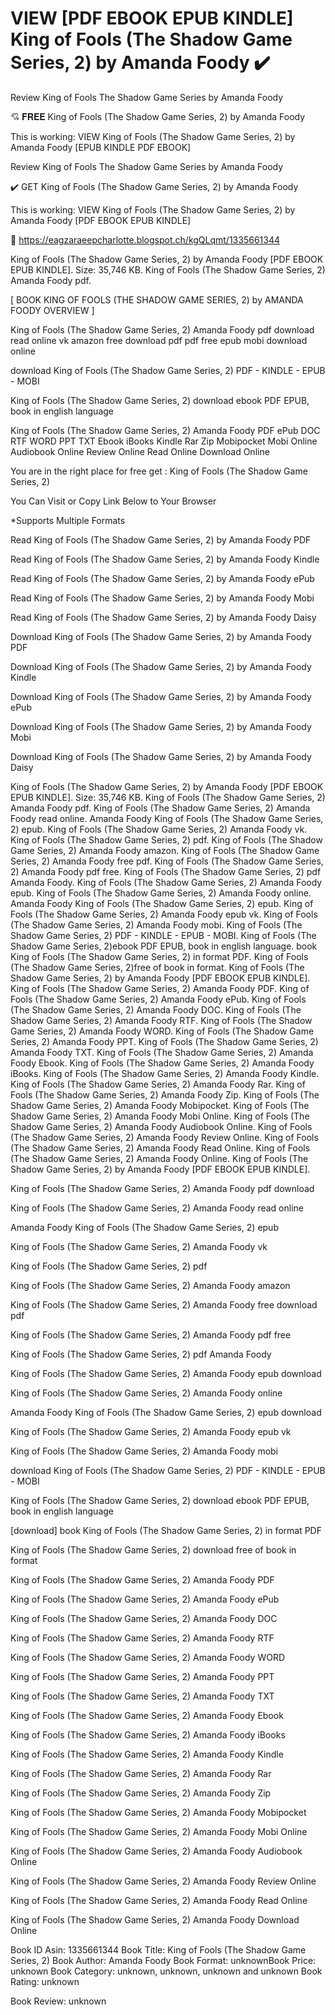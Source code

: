 # VIEW [PDF EBOOK EPUB KINDLE] King of Fools (The Shadow Game Series, 2) by  Amanda Foody ✔️
Review King of Fools The Shadow Game Series by Amanda Foody

💘 𝐅𝐑𝐄𝐄 King of Fools (The Shadow Game Series, 2) by Amanda Foody

This is working: VIEW King of Fools (The Shadow Game Series, 2) by Amanda Foody [EPUB KINDLE PDF EBOOK]


Review King of Fools The Shadow Game Series by Amanda Foody

✔️ GET King of Fools (The Shadow Game Series, 2) by Amanda Foody

This is working: VIEW King of Fools (The Shadow Game Series, 2) by Amanda Foody [PDF EBOOK EPUB KINDLE]



🎁 https://eagzaraeepcharlotte.blogspot.ch/kgQLqmt/1335661344



King of Fools (The Shadow Game Series, 2) by Amanda Foody [PDF EBOOK EPUB KINDLE]. Size: 35,746 KB. King of Fools (The Shadow Game Series, 2) Amanda Foody pdf.

[ BOOK KING OF FOOLS (THE SHADOW GAME SERIES, 2) by AMANDA FOODY OVERVIEW ]

King of Fools (The Shadow Game Series, 2) Amanda Foody pdf download read online vk amazon free download pdf pdf free epub mobi download online

download King of Fools (The Shadow Game Series, 2) PDF - KINDLE - EPUB - MOBI

King of Fools (The Shadow Game Series, 2) download ebook PDF EPUB, book in english language

King of Fools (The Shadow Game Series, 2) Amanda Foody PDF ePub DOC RTF WORD PPT TXT Ebook iBooks Kindle Rar Zip Mobipocket Mobi Online Audiobook Online Review Online Read Online Download Online

You are in the right place for free get : King of Fools (The Shadow Game Series, 2)

You Can Visit or Copy Link Below to Your Browser

*Supports Multiple Formats

Read King of Fools (The Shadow Game Series, 2) by Amanda Foody PDF

Read King of Fools (The Shadow Game Series, 2) by Amanda Foody Kindle

Read King of Fools (The Shadow Game Series, 2) by Amanda Foody ePub

Read King of Fools (The Shadow Game Series, 2) by Amanda Foody Mobi

Read King of Fools (The Shadow Game Series, 2) by Amanda Foody Daisy

Download King of Fools (The Shadow Game Series, 2) by Amanda Foody PDF

Download King of Fools (The Shadow Game Series, 2) by Amanda Foody Kindle

Download King of Fools (The Shadow Game Series, 2) by Amanda Foody ePub

Download King of Fools (The Shadow Game Series, 2) by Amanda Foody Mobi

Download King of Fools (The Shadow Game Series, 2) by Amanda Foody Daisy

King of Fools (The Shadow Game Series, 2) by Amanda Foody [PDF EBOOK EPUB KINDLE]. Size: 35,746 KB. King of Fools (The Shadow Game Series, 2) Amanda Foody pdf. King of Fools (The Shadow Game Series, 2) Amanda Foody read online. Amanda Foody King of Fools (The Shadow Game Series, 2) epub. King of Fools (The Shadow Game Series, 2) Amanda Foody vk. King of Fools (The Shadow Game Series, 2) pdf. King of Fools (The Shadow Game Series, 2) Amanda Foody amazon. King of Fools (The Shadow Game Series, 2) Amanda Foody free pdf. King of Fools (The Shadow Game Series, 2) Amanda Foody pdf free. King of Fools (The Shadow Game Series, 2) pdf Amanda Foody. King of Fools (The Shadow Game Series, 2) Amanda Foody epub. King of Fools (The Shadow Game Series, 2) Amanda Foody online. Amanda Foody King of Fools (The Shadow Game Series, 2) epub. King of Fools (The Shadow Game Series, 2) Amanda Foody epub vk. King of Fools (The Shadow Game Series, 2) Amanda Foody mobi. King of Fools (The Shadow Game Series, 2) PDF - KINDLE - EPUB - MOBI. King of Fools (The Shadow Game Series, 2)ebook PDF EPUB, book in english language. book King of Fools (The Shadow Game Series, 2) in format PDF. King of Fools (The Shadow Game Series, 2)free of book in format. King of Fools (The Shadow Game Series, 2) by Amanda Foody [PDF EBOOK EPUB KINDLE]. King of Fools (The Shadow Game Series, 2) Amanda Foody PDF. King of Fools (The Shadow Game Series, 2) Amanda Foody ePub. King of Fools (The Shadow Game Series, 2) Amanda Foody DOC. King of Fools (The Shadow Game Series, 2) Amanda Foody RTF. King of Fools (The Shadow Game Series, 2) Amanda Foody WORD. King of Fools (The Shadow Game Series, 2) Amanda Foody PPT. King of Fools (The Shadow Game Series, 2) Amanda Foody TXT. King of Fools (The Shadow Game Series, 2) Amanda Foody Ebook. King of Fools (The Shadow Game Series, 2) Amanda Foody iBooks. King of Fools (The Shadow Game Series, 2) Amanda Foody Kindle. King of Fools (The Shadow Game Series, 2) Amanda Foody Rar. King of Fools (The Shadow Game Series, 2) Amanda Foody Zip. King of Fools (The Shadow Game Series, 2) Amanda Foody Mobipocket. King of Fools (The Shadow Game Series, 2) Amanda Foody Mobi Online. King of Fools (The Shadow Game Series, 2) Amanda Foody Audiobook Online. King of Fools (The Shadow Game Series, 2) Amanda Foody Review Online. King of Fools (The Shadow Game Series, 2) Amanda Foody Read Online. King of Fools (The Shadow Game Series, 2) Amanda Foody Online. King of Fools (The Shadow Game Series, 2) by Amanda Foody [PDF EBOOK EPUB KINDLE].

King of Fools (The Shadow Game Series, 2) Amanda Foody pdf download

King of Fools (The Shadow Game Series, 2) Amanda Foody read online

Amanda Foody King of Fools (The Shadow Game Series, 2) epub

King of Fools (The Shadow Game Series, 2) Amanda Foody vk

King of Fools (The Shadow Game Series, 2) pdf

King of Fools (The Shadow Game Series, 2) Amanda Foody amazon

King of Fools (The Shadow Game Series, 2) Amanda Foody free download pdf

King of Fools (The Shadow Game Series, 2) Amanda Foody pdf free

King of Fools (The Shadow Game Series, 2) pdf Amanda Foody

King of Fools (The Shadow Game Series, 2) Amanda Foody epub download

King of Fools (The Shadow Game Series, 2) Amanda Foody online

Amanda Foody King of Fools (The Shadow Game Series, 2) epub download

King of Fools (The Shadow Game Series, 2) Amanda Foody epub vk

King of Fools (The Shadow Game Series, 2) Amanda Foody mobi

download King of Fools (The Shadow Game Series, 2) PDF - KINDLE - EPUB - MOBI

King of Fools (The Shadow Game Series, 2) download ebook PDF EPUB, book in english language

[download] book King of Fools (The Shadow Game Series, 2) in format PDF

King of Fools (The Shadow Game Series, 2) download free of book in format

King of Fools (The Shadow Game Series, 2) Amanda Foody PDF

King of Fools (The Shadow Game Series, 2) Amanda Foody ePub

King of Fools (The Shadow Game Series, 2) Amanda Foody DOC

King of Fools (The Shadow Game Series, 2) Amanda Foody RTF

King of Fools (The Shadow Game Series, 2) Amanda Foody WORD

King of Fools (The Shadow Game Series, 2) Amanda Foody PPT

King of Fools (The Shadow Game Series, 2) Amanda Foody TXT

King of Fools (The Shadow Game Series, 2) Amanda Foody Ebook

King of Fools (The Shadow Game Series, 2) Amanda Foody iBooks

King of Fools (The Shadow Game Series, 2) Amanda Foody Kindle

King of Fools (The Shadow Game Series, 2) Amanda Foody Rar

King of Fools (The Shadow Game Series, 2) Amanda Foody Zip

King of Fools (The Shadow Game Series, 2) Amanda Foody Mobipocket

King of Fools (The Shadow Game Series, 2) Amanda Foody Mobi Online

King of Fools (The Shadow Game Series, 2) Amanda Foody Audiobook Online

King of Fools (The Shadow Game Series, 2) Amanda Foody Review Online

King of Fools (The Shadow Game Series, 2) Amanda Foody Read Online

King of Fools (The Shadow Game Series, 2) Amanda Foody Download Online

Book ID Asin: 1335661344
Book Title: King of Fools (The Shadow Game Series, 2)
Book Author: Amanda Foody
Book Format: unknownBook Price: unknown
Book Category: unknown, unknown, unknown and unknown
Book Rating: unknown

Book Review: unknown
